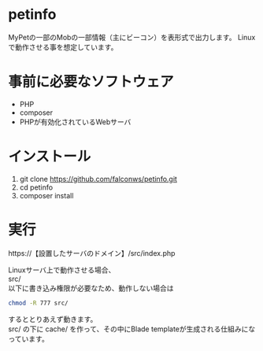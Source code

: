 # petinfo

MyPetの一部のMobの一部情報（主にビーコン）を表形式で出力します。
Linuxで動作させる事を想定しています。

# 事前に必要なソフトウェア

- PHP
- composer
- PHPが有効化されているWebサーバ

# インストール

1. git clone https://github.com/falconws/petinfo.git
1. cd petinfo
1. composer install

# 実行

https://【設置したサーバのドメイン】/src/index.php

Linuxサーバ上で動作させる場合、  
src/  
以下に書き込み権限が必要なため、動作しない場合は

```bash
chmod -R 777 src/
```

するととりあえず動きます。  
src/ の下に cache/ を作って、その中にBlade templateが生成される仕組みになっています。
